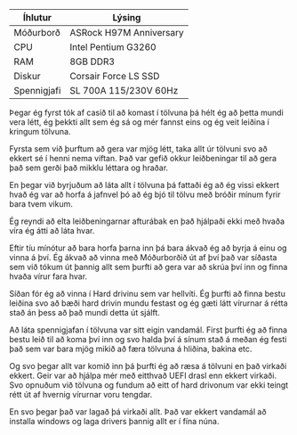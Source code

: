 Íhlutur | Lýsing
--- | ---
Móðurborð | ASRock H97M Anniversary
CPU | Intel Pentium G3260
RAM | 8GB DDR3
Diskur | Corsair Force LS SSD
Spennigjafi | SL 700A 115/230V 60Hz

Þegar ég fyrst tók af casið til að komast í tölvuna þá hélt ég að þetta mundi vera létt, ég þekkti allt sem ég sá og mér fannst eins og ég veit leiðina í kringum tölvuna.

Fyrsta sem við þurftum að gera var mjög létt, taka allt úr tölvuni svo að ekkert sé í henni nema viftan. Það var gefið okkur leiðbeningar til að gera það sem gerði það mikklu léttara og hraðar.

En þegar við byrjuðum að láta allt í tölvuna þá fattaði ég að ég vissi ekkert hvað ég var að horfa á jafnvel þó að ég bjó til tölvu með bróðir mínum fyrir bara tvem vikum.

Ég reyndi að elta leiðbeningarnar afturábak en það hjálpaði ekki með hvaða víra ég átti að láta hvar.

Eftir tíu mínótur að bara horfa þarna inn þá bara ákvað ég að byrja á einu og vinna á því. Ég ákvað að vinna með Móðurborðið út af því það var síðasta sem við tókum út þannig allt sem þurfti að gera var að skrúa því inn og finna hvaða vírur fara hvar.

Síðan fór ég að vinna í Hard drivinu sem var hellvíti. Ég þurfti að finna bestu leiðina svo að bæði hard drivin mundu festast og ég gæti látt vírurnar á rétta stað án þess að það mundi detta út sjálft.

Að láta spennigjafan í tölvuna var sitt eigin vandamál. First þurfti ég að finna bestu leið til að koma því inn og svo halda því á sínum stað á meðan ég festi það sem var bara mjög mikið að færa tölvuna á hliðina, bakina etc.

Og svo þegar allt var komið inn þá þurfti ég að ræsa á tölvuni en það virkaði ekkert. Geir var að hjálpa mér með eitthvað UEFI drasl enn ekkert virkaði. Svo opnuðum við tölvuna og fundum að eitt of hard drivonum var ekki teingt rétt út af hvernig vírurnar voru tengdar.

En svo þegar það var lagað þá virkaði allt. Það var ekkert vandamál að installa windows og laga drivers þannig allt er í fína núna.
